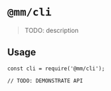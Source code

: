 # `@mm/cli`

> TODO: description

## Usage

```
const cli = require('@mm/cli');

// TODO: DEMONSTRATE API
```
